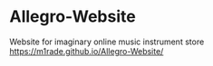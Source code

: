 # Allegro-Website
Website for imaginary online music instrument store
https://m1rade.github.io/Allegro-Website/
